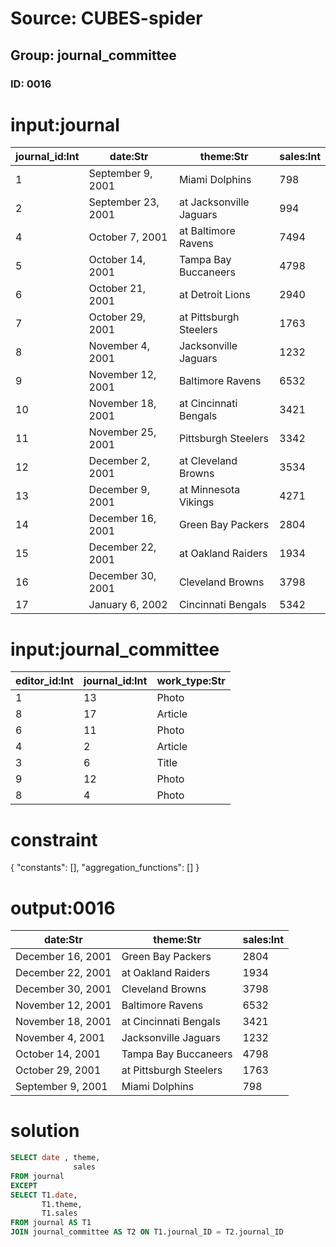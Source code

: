 # Source: CUBES-spider
## Group: journal_committee
### ID: 0016

# input:journal

| journal_id:Int | date:Str | theme:Str | sales:Int |
|---|---|---|---|
| 1 | September 9, 2001 | Miami Dolphins | 798 |
| 2 | September 23, 2001 | at Jacksonville Jaguars | 994 |
| 4 | October 7, 2001 | at Baltimore Ravens | 7494 |
| 5 | October 14, 2001 | Tampa Bay Buccaneers | 4798 |
| 6 | October 21, 2001 | at Detroit Lions | 2940 |
| 7 | October 29, 2001 | at Pittsburgh Steelers | 1763 |
| 8 | November 4, 2001 | Jacksonville Jaguars | 1232 |
| 9 | November 12, 2001 | Baltimore Ravens | 6532 |
| 10 | November 18, 2001 | at Cincinnati Bengals | 3421 |
| 11 | November 25, 2001 | Pittsburgh Steelers | 3342 |
| 12 | December 2, 2001 | at Cleveland Browns | 3534 |
| 13 | December 9, 2001 | at Minnesota Vikings | 4271 |
| 14 | December 16, 2001 | Green Bay Packers | 2804 |
| 15 | December 22, 2001 | at Oakland Raiders | 1934 |
| 16 | December 30, 2001 | Cleveland Browns | 3798 |
| 17 | January 6, 2002 | Cincinnati Bengals | 5342 |

# input:journal_committee

| editor_id:Int | journal_id:Int | work_type:Str |
|---|---|---|
| 1 | 13 | Photo |
| 8 | 17 | Article |
| 6 | 11 | Photo |
| 4 | 2 | Article |
| 3 | 6 | Title |
| 9 | 12 | Photo |
| 8 | 4 | Photo |

# constraint

{
  "constants": [],
  "aggregation_functions": []
}

# output:0016

| date:Str | theme:Str | sales:Int |
|---|---|---|
| December 16, 2001 | Green Bay Packers | 2804 |
| December 22, 2001 | at Oakland Raiders | 1934 |
| December 30, 2001 | Cleveland Browns | 3798 |
| November 12, 2001 | Baltimore Ravens | 6532 |
| November 18, 2001 | at Cincinnati Bengals | 3421 |
| November 4, 2001 | Jacksonville Jaguars | 1232 |
| October 14, 2001 | Tampa Bay Buccaneers | 4798 |
| October 29, 2001 | at Pittsburgh Steelers | 1763 |
| September 9, 2001 | Miami Dolphins | 798 |

# solution

```sql
SELECT date , theme,
              sales
FROM journal
EXCEPT
SELECT T1.date,
       T1.theme,
       T1.sales
FROM journal AS T1
JOIN journal_committee AS T2 ON T1.journal_ID = T2.journal_ID
```

